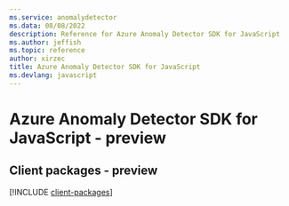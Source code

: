 ```yaml
---
ms.service: anomalydetector
ms.data: 08/08/2022
description: Reference for Azure Anomaly Detector SDK for JavaScript
ms.author: jeffish
ms.topic: reference
author: xirzec
title: Azure Anomaly Detector SDK for JavaScript
ms.devlang: javascript
---
```

# Azure Anomaly Detector SDK for JavaScript - preview

## Client packages - preview
[!INCLUDE [client-packages](anomaly-detector-client-index.md)]